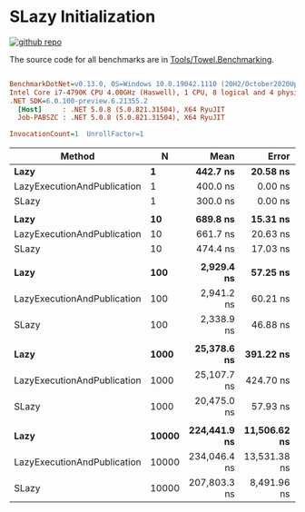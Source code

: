 # SLazy Initialization

<a href="https://github.com/ZacharyPatten/Towel" alt="Github Repository"><img alt="github repo" src="https://img.shields.io/badge/github-repo-black?logo=github&amp;style=flat" title="Go To Github Repo" alt="Github Repository"></a>

The source code for all benchmarks are in [Tools/Towel.Benchmarking](https://github.com/ZacharyPatten/Towel/tree/main/Tools/Towel_Benchmarking).

``` ini

BenchmarkDotNet=v0.13.0, OS=Windows 10.0.19042.1110 (20H2/October2020Update)
Intel Core i7-4790K CPU 4.00GHz (Haswell), 1 CPU, 8 logical and 4 physical cores
.NET SDK=6.0.100-preview.6.21355.2
  [Host]     : .NET 5.0.8 (5.0.821.31504), X64 RyuJIT
  Job-PABSZC : .NET 5.0.8 (5.0.821.31504), X64 RyuJIT

InvocationCount=1  UnrollFactor=1  

```
|                      Method |     N |         Mean |        Error |       StdDev |       Median | Ratio | RatioSD |
|---------------------------- |------ |-------------:|-------------:|-------------:|-------------:|------:|--------:|
|                        **Lazy** |     **1** |     **442.7 ns** |     **20.58 ns** |     **59.37 ns** |     **400.0 ns** |  **1.00** |    **0.00** |
| LazyExecutionAndPublication |     1 |     400.0 ns |      0.00 ns |      0.00 ns |     400.0 ns |  0.87 |    0.12 |
|                       SLazy |     1 |     300.0 ns |      0.00 ns |      0.00 ns |     300.0 ns |  0.66 |    0.09 |
|                             |       |              |              |              |              |       |         |
|                        **Lazy** |    **10** |     **689.8 ns** |     **15.31 ns** |     **30.58 ns** |     **700.0 ns** |  **1.00** |    **0.00** |
| LazyExecutionAndPublication |    10 |     661.7 ns |     20.63 ns |     58.85 ns |     700.0 ns |  0.96 |    0.10 |
|                       SLazy |    10 |     474.4 ns |     17.03 ns |     43.95 ns |     500.0 ns |  0.70 |    0.07 |
|                             |       |              |              |              |              |       |         |
|                        **Lazy** |   **100** |   **2,929.4 ns** |     **57.25 ns** |     **58.79 ns** |   **2,900.0 ns** |  **1.00** |    **0.00** |
| LazyExecutionAndPublication |   100 |   2,941.2 ns |     60.21 ns |     61.83 ns |   2,900.0 ns |  1.00 |    0.03 |
|                       SLazy |   100 |   2,338.9 ns |     46.88 ns |     50.16 ns |   2,300.0 ns |  0.80 |    0.02 |
|                             |       |              |              |              |              |       |         |
|                        **Lazy** |  **1000** |  **25,378.6 ns** |    **391.22 ns** |    **346.81 ns** |  **25,200.0 ns** |  **1.00** |    **0.00** |
| LazyExecutionAndPublication |  1000 |  25,107.7 ns |    424.70 ns |    354.64 ns |  24,900.0 ns |  0.99 |    0.02 |
|                       SLazy |  1000 |  20,475.0 ns |     57.93 ns |     45.23 ns |  20,500.0 ns |  0.81 |    0.01 |
|                             |       |              |              |              |              |       |         |
|                        **Lazy** | **10000** | **224,441.9 ns** | **11,506.62 ns** | **32,642.35 ns** | **215,300.0 ns** |  **1.00** |    **0.00** |
| LazyExecutionAndPublication | 10000 | 234,046.4 ns | 13,531.38 ns | 39,257.00 ns | 222,500.0 ns |  1.07 |    0.20 |
|                       SLazy | 10000 | 207,803.3 ns |  8,491.96 ns | 23,951.73 ns | 204,700.0 ns |  0.94 |    0.14 |


